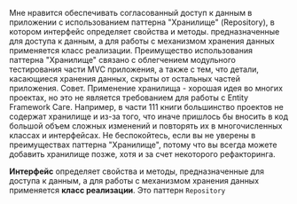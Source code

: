 Мне нравится обеспечивать согласованный доступ к данным в приложении с использованием паттерна "Хранилище" (Repository), в котором интерфейс определяет
свойства и методы. предназначенные для доступа к данным, а для работы с механизмом хранения данных применяется класс реализации. Преимущество использования
паттерна "Хранилище" связано с облегчением модульного тестирования части MVC
приложения, а также с тем, что детали, касающиеся хранения данных, скрыты от
остальных частей приложения.
Совет. Применение хранилища - хорошая идея во многих проектах, но это не является требованием для работы с Eпtity Framework Саге. Например, в части 111 книги большинство
проектов не содержат хранилище и из-за того, что иначе пришлось бы вносить в код большой объем сложных изменений и повторять их в многочисленных классах и интерфейсах.
Не беспокойтесь, если вы не уверены в преимуществах паттерна "Хранилище", потому что
вы всегда можете добавить хранилище позже, хотя и за счет некоторого рефакторинга.

**Интерфейс** определяет свойства и методы, предназначенные для доступа к данным, а для работы с механизмом хранения данных применяется **класс реализации**. Это паттерн ```Repository```
